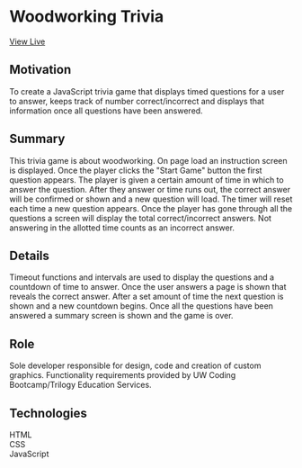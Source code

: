 # Woodworking Trivia
[View Live](https://lexi-winstanley.github.io/WoodworkingTrivia/)

## Motivation 
To create a JavaScript trivia game that displays timed questions for a user to answer, keeps track of number correct/incorrect and displays that information once all questions have been answered. 

## Summary
This trivia game is about woodworking. On page load an instruction screen is displayed. Once the player clicks the "Start Game" button the first question appears. The player is given a certain amount of time in which to answer the question. After they answer or time runs out, the correct answer will be confirmed or shown and a new question will load. The timer will reset each time a new question appears. Once the player has gone through all the questions a screen will display the total correct/incorrect answers. Not answering in the allotted time counts as an incorrect answer.

## Details
Timeout functions and intervals are used to display the questions and a countdown of time to answer. Once the user answers a page is shown that reveals the correct answer. After a set amount of time the next question is shown and a new countdown begins. Once all the questions have been answered a summary screen is shown and the game is over. 

## Role
Sole developer responsible for design, code and creation of custom graphics. Functionality requirements provided by UW Coding Bootcamp/Trilogy Education Services.

## Technologies
HTML
<br/>CSS
<br/>JavaScript
